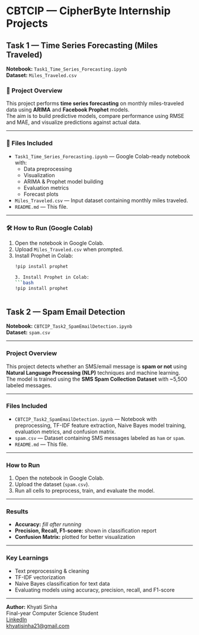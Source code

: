 # CBTCIP — CipherByte Internship Projects

## Task 1 — Time Series Forecasting (Miles Traveled)
**Notebook:** `Task1_Time_Series_Forecasting.ipynb`  
**Dataset:** `Miles_Traveled.csv`

### 📌 Project Overview
This project performs **time series forecasting** on monthly miles-traveled data using **ARIMA** and **Facebook Prophet** models.  
The aim is to build predictive models, compare performance using RMSE and MAE, and visualize predictions against actual data.

---

### 📂 Files Included
- `Task1_Time_Series_Forecasting.ipynb` — Google Colab-ready notebook with:
  - Data preprocessing
  - Visualization
  - ARIMA & Prophet model building
  - Evaluation metrics
  - Forecast plots
- `Miles_Traveled.csv` — Input dataset containing monthly miles traveled.
- `README.md` — This file.

---

### 🛠 How to Run (Google Colab)
1. Open the notebook in Google Colab.
2. Upload `Miles_Traveled.csv` when prompted.
3. Install Prophet in Colab:
   ```bash
   !pip install prophet

   3. Install Prophet in Colab:
   ```bash
   !pip install prophet



## Task 2 — Spam Email Detection

**Notebook:** `CBTCIP_Task2_SpamEmailDetection.ipynb`  
**Dataset:** `spam.csv`

---

### Project Overview
This project detects whether an SMS/email message is **spam or not** using **Natural Language Processing (NLP)** techniques and machine learning.  
The model is trained using the **SMS Spam Collection Dataset** with ~5,500 labeled messages.

---

### Files Included
- `CBTCIP_Task2_SpamEmailDetection.ipynb` — Notebook with preprocessing, TF-IDF feature extraction, Naive Bayes model training, evaluation metrics, and confusion matrix.  
- `spam.csv` — Dataset containing SMS messages labeled as `ham` or `spam`.  
- `README.md` — This file.

---

### How to Run
1. Open the notebook in Google Colab.  
2. Upload the dataset (`spam.csv`).  
3. Run all cells to preprocess, train, and evaluate the model.  

---

### Results
- **Accuracy:** *fill after running*  
- **Precision, Recall, F1-score:** shown in classification report  
- **Confusion Matrix:** plotted for better visualization  

---

### Key Learnings
- Text preprocessing & cleaning  
- TF-IDF vectorization  
- Naive Bayes classification for text data  
- Evaluating models using accuracy, precision, recall, and F1-score  

---

**Author:** Khyati Sinha  
Final-year Computer Science Student  
[LinkedIn](https://www.linkedin.com/in/khyati05)  
khyatisinha21@gmail.com



